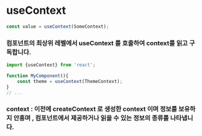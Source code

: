 # **useContext**

```javascript
const value = useContext(SomeContext);
```

### **컴포넌트의 최상위 레벨에서 useContext 를 호출하여 context를 읽고 구독합니다.**

```javascript
import {useContext} from 'react';

function MyComponent(){
    const theme = useContext(ThemeContext);
}
// ... 
```

### context : 이전에 createContext 로 생성한 context 이며 정보를 보유하지 안흥며 , 컴포넌트에서 제공하거나 읽을 수 있는 정보의 종류를 나타냅니다.

